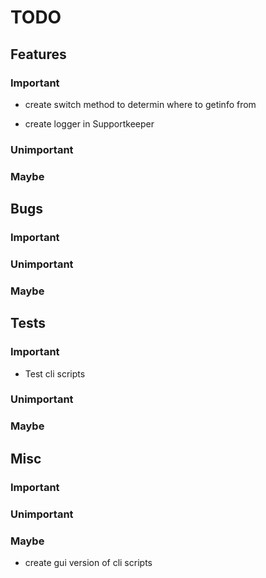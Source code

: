 # TODO

## Features

### Important

- create switch method to determin where to getinfo from


- create logger in Supportkeeper


### Unimportant

### Maybe

## Bugs

### Important

### Unimportant

### Maybe

## Tests

### Important

- Test cli scripts

### Unimportant

### Maybe

## Misc

### Important

### Unimportant

### Maybe

- create gui version of cli scripts